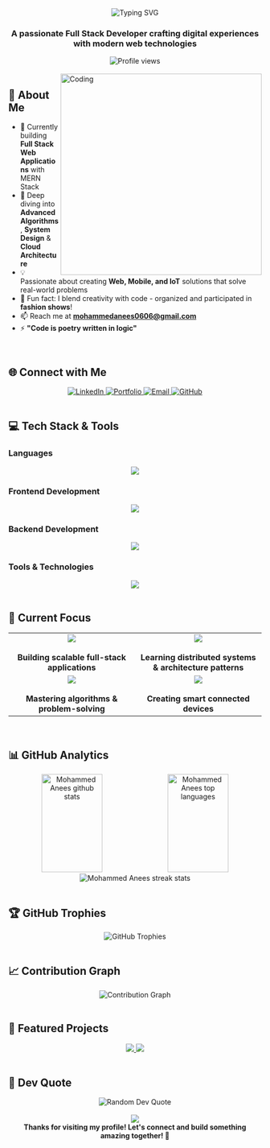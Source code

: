 <div align="center">
  <img src="https://readme-typing-svg.herokuapp.com?font=Fira+Code&size=32&duration=2800&pause=2000&color=A78BFA&center=true&vCenter=true&width=600&lines=  Hey+there!+I'm+Mohammed+Anees+👋;Full+Stack+Developer+🚀;MERN+Stack+Developer+💻" alt="Typing SVG" />
</div>

<h3 align="center">A passionate Full Stack Developer crafting digital experiences with modern web technologies</h3>

<div align="center">
  <img src="https://komarev.com/ghpvc/?username=mohammedanees06&label=Profile%20views&color=blueviolet&style=for-the-badge" alt="Profile views" />
</div>

<br/>

<img align="right" alt="Coding" width="400" src="https://user-images.githubusercontent.com/74038190/229223263-cf2e4b07-2615-4f87-9c38-e37600f8381a.gif">

## 🎯 About Me

- 🔭 Currently building **Full Stack Web Applications** with MERN Stack
- 🌱 Deep diving into **Advanced Algorithms**, **System Design** & **Cloud Architecture**
- 💡 Passionate about creating **Web, Mobile, and IoT** solutions that solve real-world problems
- 🎨 Fun fact: I blend creativity with code - organized and participated in **fashion shows**!
- 📫 Reach me at **mohammedanees0606@gmail.com**
- ⚡ **"Code is poetry written in logic"**

<br clear="both">

## 🌐 Connect with Me

<div align="center">
  <a href="https://linkedin.com/in/mohammedaneesdev" target="_blank">
    <img src="https://img.shields.io/badge/LinkedIn-0077B5?style=for-the-badge&logo=linkedin&logoColor=white" alt="LinkedIn" />
  </a>
  <a href="https://mohammedanees.netlify.app" target="_blank">
    <img src="https://img.shields.io/badge/Portfolio-FF5722?style=for-the-badge&logo=google-chrome&logoColor=white" alt="Portfolio" />
  </a>
  <a href="mailto:mohammedanees0606@gmail.com">
    <img src="https://img.shields.io/badge/Email-D14836?style=for-the-badge&logo=gmail&logoColor=white" alt="Email" />
  </a>
  <a href="https://github.com/mohammedanees06" target="_blank">
    <img src="https://img.shields.io/badge/GitHub-100000?style=for-the-badge&logo=github&logoColor=white" alt="GitHub" />
  </a>
</div>

<br/>

## 💻 Tech Stack & Tools

### Languages
<div align="center">
  <img src="https://skillicons.dev/icons?i=js,python,java,c,html,css" />
</div>

### Frontend Development
<div align="center">
  <img src="https://skillicons.dev/icons?i=react,redux,tailwind,bootstrap,jquery,vite" />
</div>

### Backend Development
<div align="center">
  <img src="https://skillicons.dev/icons?i=nodejs,express,mongodb,mysql,firebase" />
</div>

### Tools & Technologies
<div align="center">
  <img src="https://skillicons.dev/icons?i=git,github,vscode,postman,figma,vercel,docker,jenkins" />
</div>

<br/>

## 🎯 Current Focus

<table align="center">
  <tr>
    <td align="center" width="50%">
      <img src="https://img.shields.io/badge/MERN_Stack-20232A?style=for-the-badge&logo=react&logoColor=61DAFB" />
      <br/><br/>
      <b>Building scalable full-stack applications</b>
    </td>
    <td align="center" width="50%">
      <img src="https://img.shields.io/badge/System_Design-FF6B6B?style=for-the-badge&logo=kubernetes&logoColor=white" />
      <br/><br/>
      <b>Learning distributed systems & architecture patterns</b>
    </td>
  </tr>
  <tr>
    <td align="center" width="50%">
      <img src="https://img.shields.io/badge/DSA-4CAF50?style=for-the-badge&logo=leetcode&logoColor=white" />
      <br/><br/>
      <b>Mastering algorithms & problem-solving</b>
    </td>
    <td align="center" width="50%">
      <img src="https://img.shields.io/badge/IoT_Projects-00979D?style=for-the-badge&logo=arduino&logoColor=white" />
      <br/><br/>
      <b>Creating smart connected devices</b>
    </td>
  </tr>
</table>

<br/>

## 📊 GitHub Analytics

<div align="center">
  <img width="49%" height="195px" src="https://github-readme-stats.vercel.app/api?username=mohammedanees06&show_icons=true&count_private=true&hide_border=true&title_color=A78BFA&icon_color=A78BFA&text_color=c9d1d9&bg_color=0d1117" alt="Mohammed Anees github stats" /> 
  <img width="49%" height="195px" src="https://github-readme-stats.vercel.app/api/top-langs/?username=mohammedanees06&layout=compact&hide_border=true&title_color=A78BFA&text_color=c9d1d9&bg_color=0d1117&langs_count=8" alt="Mohammed Anees top languages" />
</div>

<div align="center">
  <img src="https://github-readme-streak-stats.herokuapp.com/?user=mohammedanees06&theme=midnight-purple&hide_border=true&stroke=0000&background=0D1117&ring=A78BFA&fire=A78BFA&currStreakLabel=A78BFA" alt="Mohammed Anees streak stats" />
</div>

<br/>

## 🏆 GitHub Trophies

<div align="center">
  <img src="https://github-profile-trophy.vercel.app/?username=mohammedanees06&theme=discord&no-frame=true&no-bg=true&column=7&margin-w=15&margin-h=15" alt="GitHub Trophies" />
</div>

<br/>

## 📈 Contribution Graph

<div align="center">
  <img src="https://github-readme-activity-graph.vercel.app/graph?username=mohammedanees06&bg_color=0d1117&color=A78BFA&line=A78BFA&point=ffffff&area=true&hide_border=true" alt="Contribution Graph" />
</div>

<br/>

## 🌟 Featured Projects

<div align="center">
  <a href="https://github.com/mohammedanees06/project1">
    <img src="https://github-readme-stats.vercel.app/api/pin/?username=mohammedanees06&repo=project1&theme=midnight-purple&hide_border=true" />
  </a>
  <a href="https://github.com/mohammedanees06/project2">
    <img src="https://github-readme-stats.vercel.app/api/pin/?username=mohammedanees06&repo=project2&theme=midnight-purple&hide_border=true" />
  </a>
</div>

<br/>

## 💭 Dev Quote

<div align="center">
  <img src="https://quotes-github-readme.vercel.app/api?type=horizontal&theme=tokyonight" alt="Random Dev Quote" />
</div>

<br/>

<div align="center">
  <img src="https://raw.githubusercontent.com/Trilokia/Trilokia/379277808c61ef204768a61bbc5d25bc7798ccf1/bottom_header.svg" />
</div>

<div align="center">
  <b>Thanks for visiting my profile! Let's connect and build something amazing together! 🚀</b>
</div>
